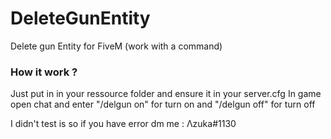 # DeleteGunEntity

Delete gun Entity for FiveM (work with a command)

### How it work ?

Just put in in your ressource folder and ensure it in your server.cfg
In game open chat and enter "/delgun on" for turn on and "/delgun off" for turn off

I didn't test is so if you have error dm me : Λzuka#1130

